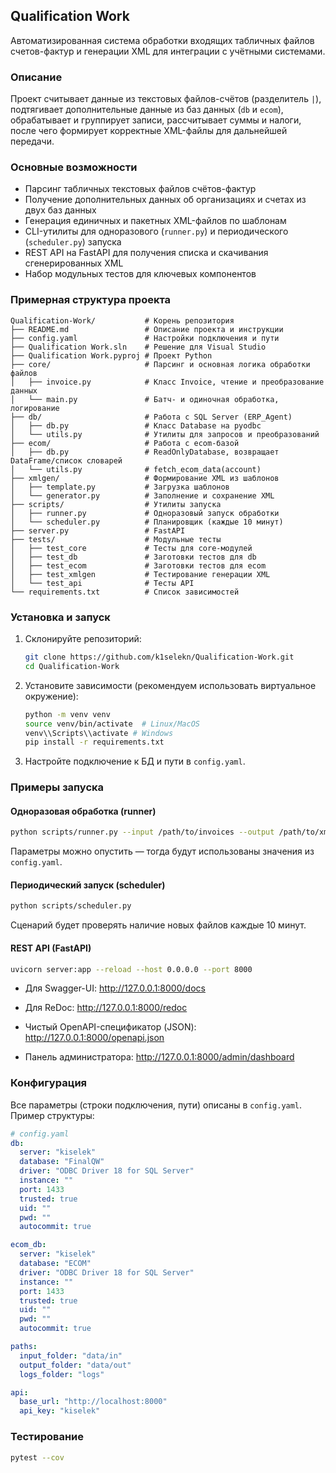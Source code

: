 ## Qualification Work

Автоматизированная система обработки входящих табличных файлов счетов-фактур и генерации XML для интеграции с учётными системами.

### Описание

Проект считывает данные из текстовых файлов-счётов (разделитель `|`), подтягивает дополнительные данные из баз данных (`db` и `ecom`), обрабатывает и группирует записи, рассчитывает суммы и налоги, после чего формирует корректные XML-файлы для дальнейшей передачи.

### Основные возможности

- Парсинг табличных текстовых файлов счётов-фактур
- Получение дополнительных данных об организациях и счетах из двух баз данных
- Генерация единичных и пакетных XML-файлов по шаблонам
- CLI-утилиты для одноразового (`runner.py`) и периодического (`scheduler.py`) запуска
- REST API на FastAPI для получения списка и скачивания сгенерированных XML
- Набор модульных тестов для ключевых компонентов

### Примерная структура проекта

```
Qualification-Work/           # Корень репозитория
├── README.md                 # Описание проекта и инструкции
├── config.yaml               # Настройки подключения и пути
├── Qualification Work.sln    # Решение для Visual Studio
├── Qualification Work.pyproj # Проект Python
├── core/                     # Парсинг и основная логика обработки файлов
│   ├── invoice.py            # Класс Invoice, чтение и преобразование данных
│   └── main.py               # Батч- и одиночная обработка, логирование
├── db/                       # Работа с SQL Server (ERP_Agent)
│   ├── db.py                 # Класс Database на pyodbc
│   └── utils.py              # Утилиты для запросов и преобразований
├── ecom/                     # Работа с ecom-базой
│   ├── db.py                 # ReadOnlyDatabase, возвращает DataFrame/список словарей
│   └── utils.py              # fetch_ecom_data(account)
├── xmlgen/                   # Формирование XML из шаблонов
│   ├── template.py           # Загрузка шаблонов
│   └── generator.py          # Заполнение и сохранение XML
├── scripts/                  # Утилиты запуска
│   ├── runner.py             # Одноразовый запуск обработки
│   └── scheduler.py          # Планировщик (каждые 10 минут)
├── server.py                 # FastAPI
├── tests/                    # Модульные тесты
│   ├── test_core             # Тесты для core-модулей
│   ├── test_db               # Заготовки тестов для db
│   ├── test_ecom             # Заготовки тестов для ecom
│   ├── test_xmlgen           # Тестирование генерации XML
│   └── test_api              # Тесты API
└── requirements.txt          # Список зависимостей
```

### Установка и запуск

1. Склонируйте репозиторий:
   ```bash
   git clone https://github.com/k1selekn/Qualification-Work.git
   cd Qualification-Work
   ```

2. Установите зависимости (рекомендуем использовать виртуальное окружение):
   ```bash
   python -m venv venv
   source venv/bin/activate  # Linux/MacOS
   venv\\Scripts\\activate # Windows
   pip install -r requirements.txt
   ```

3. Настройте подключение к БД и пути в `config.yaml`.

### Примеры запуска

#### Одноразовая обработка (runner)
```bash
python scripts/runner.py --input /path/to/invoices --output /path/to/xmls
```
Параметры можно опустить — тогда будут использованы значения из `config.yaml`.

#### Периодический запуск (scheduler)
```bash
python scripts/scheduler.py
```
Сценарий будет проверять наличие новых файлов каждые 10 минут.

#### REST API (FastAPI)
```bash
uvicorn server:app --reload --host 0.0.0.0 --port 8000
```
- Для Swagger-UI:
http://127.0.0.1:8000/docs

- Для ReDoc:
http://127.0.0.1:8000/redoc

- Чистый OpenAPI-спецификатор (JSON):
http://127.0.0.1:8000/openapi.json

- Панель администратора:
http://127.0.0.1:8000/admin/dashboard

### Конфигурация

Все параметры (строки подключения, пути) описаны в `config.yaml`. Пример структуры:
```yaml
# config.yaml
db:
  server: "kiselek"
  database: "FinalQW"
  driver: "ODBC Driver 18 for SQL Server"
  instance: ""
  port: 1433
  trusted: true
  uid: ""
  pwd: ""
  autocommit: true

ecom_db:
  server: "kiselek"
  database: "ECOM"
  driver: "ODBC Driver 18 for SQL Server"
  instance: ""
  port: 1433
  trusted: true
  uid: ""
  pwd: ""
  autocommit: true

paths:
  input_folder: "data/in"
  output_folder: "data/out"
  logs_folder: "logs"

api:
  base_url: "http://localhost:8000"
  api_key: "kiselek"
```

### Тестирование

```bash
pytest --cov
```
